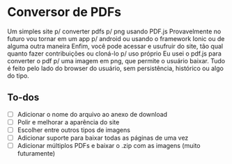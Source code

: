 # Conversor de PDFs
Um simples site p/ converter pdfs p/ png usando PDF.js
Provavelmente no futuro vou tornar em um app p/ android ou usando o framework Ionic ou de alguma outra maneira
Enfim, você pode acessar e usufruir do site, tão qual quanto fazer contribuições ou cloná-lo p/ uso próprio
Eu usei o pdf.js para converter o pdf p/ uma imagem em png, que permite o usuário baixar. Tudo é feito pelo lado do browser do usuário, sem persistência, histórico ou algo do tipo.

## To-dos
- [ ] Adicionar o nome do arquivo ao anexo de download
- [ ] Polir e melhorar a aparência do site
- [ ] Escolher entre outros tipos de imagens
- [ ] Adicionar suporte para baixar todas as páginas de uma vez
- [ ] Adicionar múltiplos PDFs e baixar o .zip com as imagens (muito futuramente)
